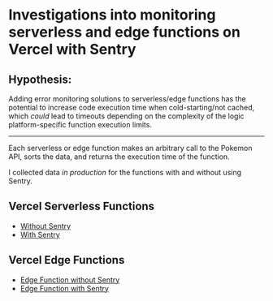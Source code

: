 # Investigations into monitoring serverless and edge functions on Vercel with Sentry

## Hypothesis:

Adding error monitoring solutions to serverless/edge functions has the potential
to increase code execution time when cold-starting/not cached, which _could_
lead to timeouts depending on the complexity of the logic platform-specific
function execution limits.

---

Each serverless or edge function makes an arbitrary call to the Pokemon API,
sorts the data, and returns the execution time of the function.

I collected data _in production_ for the functions with and without using
Sentry.

## Vercel Serverless Functions

- [Without Sentry](https://serverless-monitoring.vercel.app/api/default)
- [With Sentry](https://serverless-monitoring.vercel.app/api/with-sentry)

## Vercel Edge Functions

- [Edge Function without Sentry](https://serverless-monitoring.vercel.app/api/edge-default)
- [Edge Function with Sentry](https://serverless-monitoring.vercel.app/api/edge-with-sentry)

